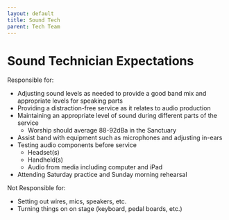 ```yaml
---
layout: default
title: Sound Tech
parent: Tech Team
---
```


# Sound Technician Expectations

Responsible for:
- Adjusting sound levels as needed to provide a good band mix and appropriate levels for speaking parts
- Providing a distraction-free service as it relates to audio production
- Maintaining an appropriate level of sound during different parts of the service
  - Worship should average 88-92dBa in the Sanctuary
- Assist band with equipment such as microphones and adjusting in-ears
- Testing audio components before service
  - Headset(s)
  - Handheld(s)
  - Audio from media including computer and iPad
- Attending Saturday practice and Sunday morning rehearsal

Not Responsible for:
- Setting out wires, mics, speakers, etc.
- Turning things on on stage (keyboard, pedal boards, etc.)